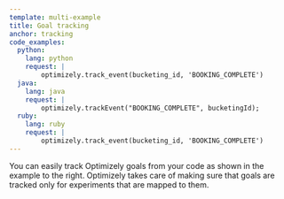 ```yaml
---
template: multi-example
title: Goal tracking
anchor: tracking
code_examples:
  python:
    lang: python
    request: |
        optimizely.track_event(bucketing_id, 'BOOKING_COMPLETE')
  java:
    lang: java
    request: |
        optimizely.trackEvent("BOOKING_COMPLETE", bucketingId);
  ruby:
    lang: ruby
    request: |
        optimizely.track_event(bucketing_id, 'BOOKING_COMPLETE')
---
```


You can easily track Optimizely goals from your code as shown in the example to the right. Optimizely takes care of making sure that goals are tracked only for experiments that are mapped to them.
